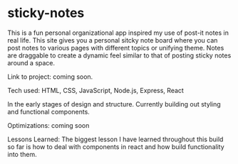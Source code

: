 # sticky-notes

This is a fun personal organizational app inspired my use of post-it notes in real life. This site gives you a personal sitcky note board where you can post notes to various pages with different topics or unifying theme. Notes are draggable to create a dynamic feel similar to that of posting sticky notes around a space.

Link to project: coming soon.

Tech used: HTML, CSS, JavaScript, Node.js, Express, React

In the early stages of design and structure. Currently building out styling and functional components.

Optimizations: coming soon

Lessons Learned: The biggest lesson I have learned throughout this build so far is how to deal with components in react and how build functionality into them.
